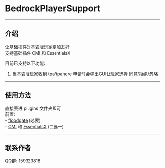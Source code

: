 # BedrockPlayerSupport

------
## 介绍

让基础插件对基岩版玩家更加友好  
支持基础插件 CMI 和 EssentialsX   
  
目前已支持以下功能:  
 1. 当基岩版玩家收到 tpa/tpahere 申请时会弹出GUI让玩家选择 同意/拒绝/忽略

------

## 使用方法

直接丢进 plugins 文件夹即可  
前置:  
    - [floodgate][2] (必要)  
    - [CMI][1] 和 [EssentialsX][3] (二选一)

------

## 联系作者
QQ群: 159323818


  [1]: https://www.spigotmc.org/resources/cmi-298-commands-insane-kits-portals-essentials-economy-mysql-sqlite-much-more.3742/
  [2]: https://github.com/GeyserMC/Floodgate
  [3]: https://www.spigotmc.org/resources/essentialsx.9089/
